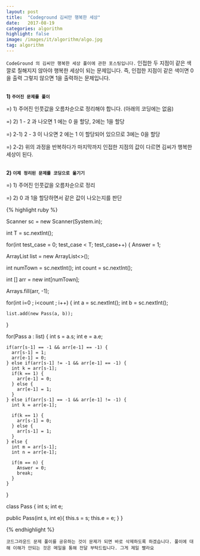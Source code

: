 ```yaml
---
layout: post
title:  "Codeground 김씨만 행복한 세상"
date:   2017-08-19
categories: algorithm
highlight: false
image: /images/it/algorithm/algo.jpg
tag: algorithm
---
```


`CodeGround 의 김씨만 행복한 세상 풀이에 관한 포스팅입니다.` 인접한 두 지점이 같은 색깔로 칠해지지 않아야 행복한 세상이 되는 문제입니다. 즉, 인접한 지점이 같은 색이면 0 을 출력 그렇지 않으면 1을 출력하는 문제입니다.

<br><b>1) `주어진 문제를 풀이`</b><br>
<p>=) 1) 주어진 인풋값을 오름차순으로 정리해야 합니다. (아래의 코딩에는 없음) </p>
<p>=) 2) 1 - 2 과 나오면 1 에는 0 을 할당, 2에는 1을 할당</p>
<p>=) 2-1) 2 - 3 이 나오면 2 에는 1 이 할당되어 있으므로 3에는 0을 할당</p>
<p>=) 2-2) 위의 과정을 반복하다가 마지막까지 인접한 지점의 값이 다르면 김씨가 행복한 세상이 된다.</p>

<br><b>2) `이제 정리된 문제를 코딩으로 옮기기`</b><br>
<p>=) 1) 주어진 인풋값을 오름차순으로 정리 </p>
<p>=) 2) 0 과 1을 할당하면서 같은 값이 나오는지를 판단</p>

{% highlight ruby %}

Scanner sc = new Scanner(System.in);

int T = sc.nextInt();

for(int test_case = 0; test_case < T; test_case++) {
  Answer = 1;

  ArrayList<Pass> list = new ArrayList<>();

  int numTown = sc.nextInt();
  int count = sc.nextInt();

  int [] arr = new int[numTown];

  Arrays.fill(arr, -1);

  for(int i=0 ; i<count ; i++) {
    int a = sc.nextInt();
    int b = sc.nextInt();

    list.add(new Pass(a, b));
  }

  for(Pass a : list) {
    int s = a.s;
    int e = a.e;

    if(arr[s-1] == -1 && arr[e-1] == -1) {
      arr[s-1] = 1;
      arr[e-1] = 0;
    } else if(arr[s-1] != -1 && arr[e-1] == -1) {
      int k = arr[s-1];
      if(k == 1) {
        arr[e-1] = 0;
      } else {
        arr[e-1] = 1;
      }
    } else if(arr[s-1] == -1 && arr[e-1] != -1) {
      int k = arr[e-1];

      if(k == 1) {
        arr[s-1] = 0;
      } else {
        arr[s-1] = 1;
      }
    } else {
      int m = arr[s-1];
      int n = arr[e-1];

      if(m == n) {
        Answer = 0;
        break;
      }
    }
  }

class Pass {
  int s;
  int e;

  public Pass(int s, int e){
    this.s = s;
    this.e = e;
  }
}


{% endhighlight %}

`코드그라운드 문제 풀이를 공유하는 것이 문제가 되면 바로 삭제하도록 하겠습니다. 풀이에 대해 이해가 안되는 것은 메일을 통해 전달 부탁드립니다. 그게 제일 빨라요`
